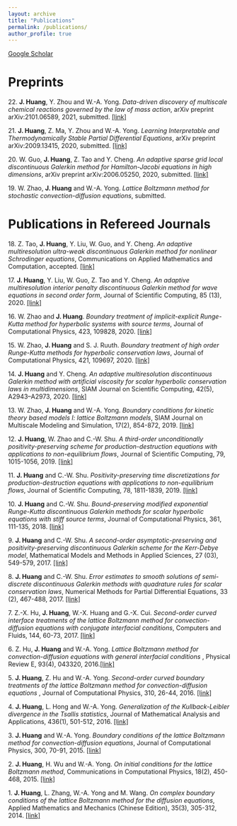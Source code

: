 ```yaml
---
layout: archive
title: "Publications"
permalink: /publications/
author_profile: true
---
```


[Google Scholar](https://scholar.google.com/citations?user=oGmIfDQAAAAJ&hl=zh-CN)

Preprints
======
22\. **J. Huang**, Y. Zhou and W.-A. Yong. *Data-driven discovery of multiscale chemical reactions governed by the law of mass action*, arXiv preprint arXiv:2101.06589, 2021, submitted. [\[link\]](https://arxiv.org/abs/2101.06589)

21\. **J. Huang**, Z. Ma, Y. Zhou and W.-A. Yong. *Learning Interpretable and Thermodynamically Stable Partial Differential Equations*, arXiv preprint arXiv:2009.13415, 2020, submitted. [\[link\]](https://arxiv.org/abs/2009.13415) 

20\. W. Guo, **J. Huang**, Z. Tao and Y. Cheng. *An adaptive sparse grid local discontinuous Galerkin method for Hamilton-Jacobi equations in high dimensions*, arXiv preprint arXiv:2006.05250, 2020, submitted. [\[link\]](https://arxiv.org/abs/2006.05250)

19\. W. Zhao, **J. Huang** and W.-A. Yong. *Lattice Boltzmann method for stochastic convection-diffusion equations*, submitted.

Publications in Refereed Journals
======
18\. Z. Tao, **J. Huang**, Y. Liu, W. Guo,  and Y. Cheng. *An adaptive multiresolution ultra-weak discontinuous Galerkin method for nonlinear Schrodinger equations*, Communications on Applied Mathematics and Computation, accepted. [\[link\]](https://arxiv.org/abs/2007.01471)

17\. **J. Huang**, Y. Liu, W. Guo, Z. Tao and Y. Cheng. *An adaptive multiresolution interior penalty discontinuous Galerkin method for wave equations in second order form*, Journal of Scientific Computing, 85 (13), 2020. [\[link\]](https://link.springer.com/article/10.1007/s10915-020-01322-w)

16\. W. Zhao and **J. Huang**. *Boundary treatment of implicit-explicit Runge-Kutta method for hyperbolic systems with source terms*, Journal of Computational Physics, 423, 109828, 2020. [\[link\]](https://www.sciencedirect.com/science/article/pii/S0021999120306021)

15\. W. Zhao, **J. Huang** and S. J. Ruuth. *Boundary treatment of high order Runge-Kutta methods for hyperbolic conservation laws*, Journal of Computational Physics, 421, 109697, 2020. [\[link\]](https://www.sciencedirect.com/science/article/pii/S002199912030471X?via=ihub)

14\. **J. Huang** and Y. Cheng. *An adaptive multiresolution discontinuous Galerkin method with artificial viscosity for scalar hyperbolic conservation laws in multidimensions*, SIAM Journal on Scientific Computing, 42(5), A2943–A2973, 2020. [\[link\]](https://epubs.siam.org/doi/abs/10.1137/19M126565X)

13\. W. Zhao, **J. Huang** and W.-A. Yong. *Boundary conditions for kinetic theory based models I: lattice Boltzmann models*, SIAM Journal on Multiscale Modeling and Simulation, 17(2), 854-872, 2019. [\[link\]](https://epubs.siam.org/doi/abs/10.1137/18M1201986)

12\. **J. Huang**, W. Zhao and C.-W. Shu. *A third-order unconditionally positivity-preserving scheme for production-destruction equations with applications to non-equilibrium flows*, Journal of Scientific Computing, 79, 1015-1056, 2019. [\[link\]](https://link.springer.com/article/10.1007/s10915-018-0881-9)

11\. **J. Huang** and C.-W. Shu. *Positivity-preserving time discretizations for production-destruction equations with applications to non-equilibrium flows*, Journal of Scientific Computing, 78, 1811-1839, 2019. [\[link\]](https://link.springer.com/article/10.1007/s10915-018-0852-1)

10\. **J. Huang** and C.-W. Shu. *Bound-preserving modified exponential Runge-Kutta discontinuous Galerkin methods for scalar hyperbolic equations with stiff source terms*, Journal of Computational Physics, 361, 111-135, 2018. [\[link\]](https://www.sciencedirect.com/science/article/pii/S0021999118300731)

9\. **J. Huang** and C.-W. Shu. *A second-order asymptotic-preserving and positivity-preserving discontinuous Galerkin scheme for the Kerr-Debye model*, Mathematical Models and Methods in Applied Sciences, 27 (03), 549-579, 2017. [\[link\]](https://www.worldscientific.com/doi/abs/10.1142/S0218202517500099)

8\. **J. Huang** and C.-W. Shu. *Error estimates to smooth solutions of semi-discrete discontinuous Galerkin methods with quadrature rules for scalar conservation laws*, Numerical Methods for Partial Differential Equations, 33 (2), 467-488, 2017. [\[link\]](https://onlinelibrary.wiley.com/doi/full/10.1002/num.22089)

7\. Z.-X. Hu, **J. Huang**, W.-X. Huang and G.-X. Cui. *Second-order curved interface treatments of the lattice Boltzmann method for convection-diffusion equations with conjugate interfacial conditions*, Computers and Fluids, 144, 60-73, 2017. [\[link\]](https://www.sciencedirect.com/science/article/pii/S0045793016303772)

6\. Z. Hu, **J. Huang** and W.-A. Yong. *Lattice Boltzmann method for convection-diffusion equations with general interfacial conditions* , Physical Review E, 93(4), 043320, 2016.[\[link\]](https://journals.aps.org/pre/abstract/10.1103/PhysRevE.93.043320)

5\. **J. Huang**, Z. Hu and W.-A. Yong. *Second-order curved boundary treatments of the lattice Boltzmann method for convection-diffusion equations* , Journal of Computational Physics, 310, 26-44, 2016. [\[link\]](https://www.sciencedirect.com/science/article/pii/S0021999116000097)

4\. **J. Huang**, L. Hong and W.-A. Yong. *Generalization of the Kullback-Leibler divergence in the Tsallis statistics*, Journal of Mathematical Analysis and Applications, 436(1), 501-512, 2016. [\[link\]](https://www.sciencedirect.com/science/article/pii/S0022247X15011142)

3\. **J. Huang** and W.-A. Yong. *Boundary conditions of the lattice Boltzmann method for convection-diffusion equations*, Journal of Computational Physics, 300, 70-91, 2015. [\[link\]](https://www.sciencedirect.com/science/article/pii/S0021999115004908)

2\. **J. Huang**, H. Wu and W.-A. Yong. *On initial conditions for the lattice Boltzmann method*, Communications in Computational Physics, 18(2), 450-468, 2015. [\[link\]](https://www.cambridge.org/core/journals/communications-in-computational-physics/article/abs/on-initial-conditions-for-the-lattice-boltzmann-method/F91B48E2BCA5942B3649EE56A4322DB5)

1\. **J. Huang**, L. Zhang, W.-A. Yong and M. Wang. *On complex boundary conditions of the lattice Boltzmann method for the diffusion equations*, Applied Mathematics and Mechanics (Chinese Edition), 35(3), 305-312, 2014. [\[link\]](http://www.cqvip.com/QK/95055X/20143/48769791.html)

